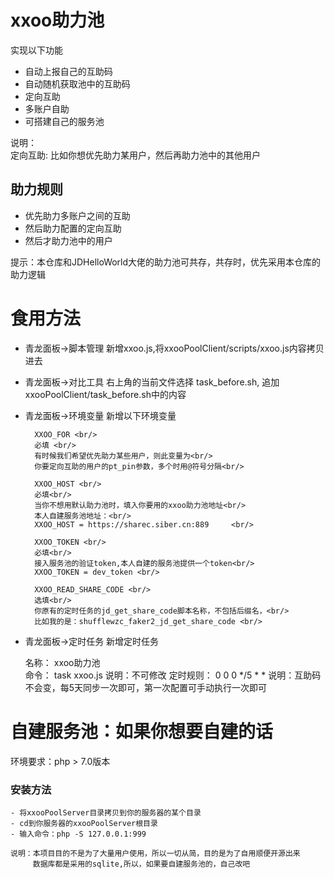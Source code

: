 # xxoo助力池

实现以下功能

- 自动上报自己的互助码
- 自动随机获取池中的互助码
- 定向互助
- 多账户自助
- 可搭建自己的服务池

说明：<br/>
定向互助: 比如你想优先助力某用户，然后再助力池中的其他用户

## 助力规则

- 优先助力多账户之间的互助
- 然后助力配置的定向互助
- 然后才助力池中的用户

提示：本仓库和JDHelloWorld大佬的助力池可共存，共存时，优先采用本仓库的助力逻辑


# 食用方法

- 青龙面板->脚本管理 新增xxoo.js,将xxooPoolClient/scripts/xxoo.js内容拷贝进去
- 青龙面板->对比工具 右上角的当前文件选择 task_before.sh, 追加xxooPoolClient/task_before.sh中的内容
- 青龙面板->环境变量 新增以下环境变量



        XXOO_FOR <br/>
        必填 <br/>
        有时候我们希望优先助力某些用户，则此变量为<br/>
        你要定向互助的用户的pt_pin参数，多个时用@符号分隔<br/>
    
        XXOO_HOST <br/>
        必填<br/>
        当你不想用默认助力池时，填入你要用的xxoo助力池地址<br/>
        本人自建服务池地址：<br/>
        XXOO_HOST = https://sharec.siber.cn:889     <br/>
    
        XXOO_TOKEN <br/>
        必填<br/>
        接入服务池的验证token,本人自建的服务池提供一个token<br/>
        XXOO_TOKEN = dev_token <br/>
    
        XXOO_READ_SHARE_CODE <br/>
        选填<br/>
        你原有的定时任务的jd_get_share_code脚本名称，不包括后缀名，<br/>
        比如我的是：shufflewzc_faker2_jd_get_share_code <br/>
    

- 青龙面板->定时任务 新增定时任务

    
    名称：         xxoo助力池             
    命令：         task xxoo.js            说明：不可修改
    定时规则：      0 0 0 */5 * *           说明：互助码不会变，每5天同步一次即可，第一次配置可手动执行一次即可

# 自建服务池：如果你想要自建的话

环境要求：php > 7.0版本  

### 安装方法
    
    
    - 将xxooPoolServer目录拷贝到你的服务器的某个目录
    - cd到你服务器的xxooPoolServer根目录
    - 输入命令：php -S 127.0.0.1:999

    说明：本项目目的不是为了大量用户使用，所以一切从简，目的是为了自用顺便开源出来
         数据库都是采用的sqlite,所以，如果要自建服务池的，自己改吧